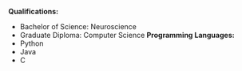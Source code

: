 **Qualifications:**
  * Bachelor of Science: Neuroscience
  * Graduate Diploma: Computer Science
**Programming Languages:**
  * Python
  * Java
  * C
